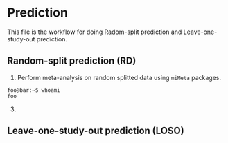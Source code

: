 # Prediction

This file is the workflow for doing Radom-split prediction and Leave-one-study-out prediction.

## Random-split prediction (RD)

1. Perform meta-analysis on random splitted data using `miMeta` packages.
```console
foo@bar:~$ whoami
foo
```
3. 


## Leave-one-study-out prediction (LOSO)
